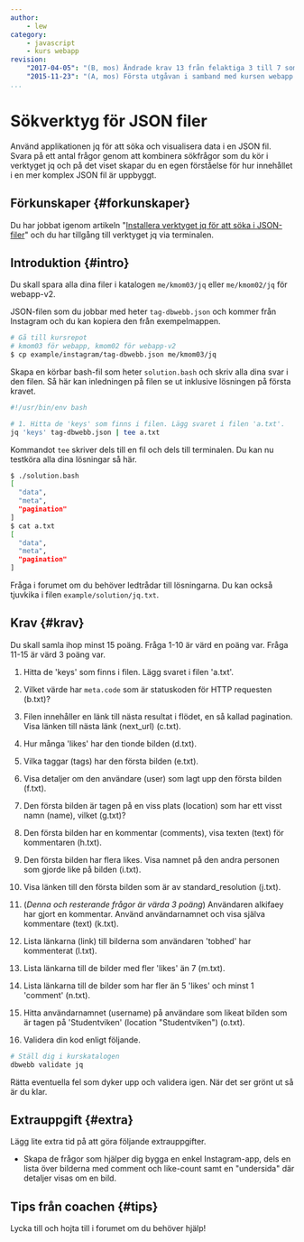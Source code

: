 ```yaml
---
author:
    - lew
category:
    - javascript
    - kurs webapp
revision:
    "2017-04-05": "(B, mos) Ändrade krav 13 från felaktiga 3 till 7 som facit visar."
    "2015-11-23": "(A, mos) Första utgåvan i samband med kursen webapp."
...
```

Sökverktyg för JSON filer
==================================

Använd applikationen jq för att söka och visualisera data i en JSON fil. Svara på ett antal frågor genom att kombinera sökfrågor som du kör i verktyget jq och på det viset skapar du en egen förståelse för hur innehållet i en mer komplex JSON fil är uppbyggt.

<!--more-->



Förkunskaper {#forkunskaper}
-----------------------

Du har jobbat igenom artikeln "[Installera verktyget jq för att söka i JSON-filer](kunskap/installera-verktyget-jq-for-att-soka-i-json-filer)" och du har tillgång till verktyget jq via terminalen.



Introduktion {#intro}
-----------------------

Du skall spara alla dina filer i katalogen `me/kmom03/jq` eller `me/kmom02/jq` för webapp-v2.

JSON-filen som du jobbar med heter `tag-dbwebb.json` och kommer från Instagram och du kan kopiera den från exempelmappen.

```bash
# Gå till kursrepot
# kmom03 för webapp, kmom02 för webapp-v2
$ cp example/instagram/tag-dbwebb.json me/kmom03/jq
```

Skapa en körbar bash-fil som heter `solution.bash` och skriv alla dina svar i den filen. Så här kan inledningen på filen se ut inklusive lösningen på första kravet.

```bash
#!/usr/bin/env bash

# 1. Hitta de 'keys' som finns i filen. Lägg svaret i filen 'a.txt'.
jq 'keys' tag-dbwebb.json | tee a.txt

```

Kommandot `tee` skriver dels till en fil och dels till terminalen. Du kan nu testköra alla dina lösningar så här.

```bash
$ ./solution.bash
[                                                            
  "data",                                                    
  "meta",                                                    
  "pagination"                                               
]                                                            
$ cat a.txt       
[                                                            
  "data",                                                    
  "meta",                                                    
  "pagination"                                               
]                                                            
```

Fråga i forumet om du behöver ledtrådar till lösningarna. Du kan också tjuvkika i filen `example/solution/jq.txt`.



Krav {#krav}
-----------------------

Du skall samla ihop minst 15 poäng. Fråga 1-10 är värd en poäng var. Fråga 11-15 är värd 3 poäng var.

1. Hitta de 'keys' som finns i filen. Lägg svaret i filen 'a.txt'.

2. Vilket värde har `meta.code` som är statuskoden för HTTP requesten (b.txt)?

3. Filen innehåller en länk till nästa resultat i flödet, en så kallad pagination. Visa länken till nästa länk (next_url) (c.txt).

4. Hur många 'likes' har den tionde bilden (d.txt).

5. Vilka taggar (tags) har den första bilden (e.txt).

6. Visa detaljer om den användare (user) som lagt upp den första bilden (f.txt).

7. Den första bilden är tagen på en viss plats (location) som har ett visst namn (name), vilket (g.txt)?

8. Den första bilden har en kommentar (comments), visa texten (text) för kommentaren (h.txt).

9. Den första bilden har flera likes. Visa namnet på den andra personen som gjorde like på bilden (i.txt).

10. Visa länken till den första bilden som är av standard_resolution (j.txt).

11. (*Denna och resterande frågor är värda 3 poäng*) Användaren alkifaey har gjort en kommentar. Använd användarnamnet och visa själva kommentare (text) (k.txt).

12. Lista länkarna (link) till bilderna som användaren 'tobhed' har kommenterat (l.txt).

13. Lista länkarna till de bilder med fler 'likes' än 7 (m.txt).

14. Lista länkarna till de bilder som har fler än 5 'likes' och minst 1 'comment' (n.txt).

15. Hitta användarnamnet (username) på användare som likeat bilden som är tagen på 'Studentviken' (location "Studentviken") (o.txt).

11. Validera din kod enligt följande.

```bash
# Ställ dig i kurskatalogen
dbwebb validate jq
```

Rätta eventuella fel som dyker upp och validera igen. När det ser grönt ut så är du klar.



Extrauppgift {#extra}
-----------------------

Lägg lite extra tid på att göra följande extrauppgifter.

* Skapa de frågor som hjälper dig bygga en enkel Instagram-app, dels en lista över bilderna med comment och like-count samt en "undersida" där detaljer visas om en bild.



Tips från coachen {#tips}
-----------------------

Lycka till och hojta till i forumet om du behöver hjälp!

